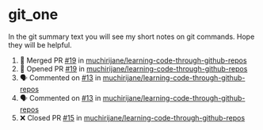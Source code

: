 # git_one
In the git summary text you will see my short notes on git commands. Hope they will be helpful.

<!--START_SECTION:activity-->
1. 🎉 Merged PR [#19](https://github.com/muchirijane/learning-code-through-github-repos/pull/19) in [muchirijane/learning-code-through-github-repos](https://github.com/muchirijane/learning-code-through-github-repos)
2. 💪 Opened PR [#19](https://github.com/muchirijane/learning-code-through-github-repos/pull/19) in [muchirijane/learning-code-through-github-repos](https://github.com/muchirijane/learning-code-through-github-repos)
3. 🗣 Commented on [#13](https://github.com/muchirijane/learning-code-through-github-repos/issues/13) in [muchirijane/learning-code-through-github-repos](https://github.com/muchirijane/learning-code-through-github-repos)
4. 🗣 Commented on [#13](https://github.com/muchirijane/learning-code-through-github-repos/issues/13) in [muchirijane/learning-code-through-github-repos](https://github.com/muchirijane/learning-code-through-github-repos)
5. ❌ Closed PR [#15](https://github.com/muchirijane/learning-code-through-github-repos/pull/15) in [muchirijane/learning-code-through-github-repos](https://github.com/muchirijane/learning-code-through-github-repos)
<!--END_SECTION:activity-->
